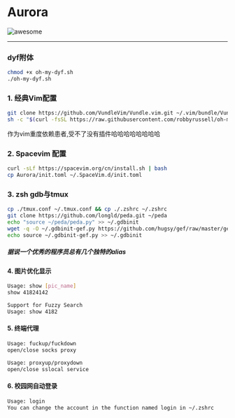# Aurora
![awesome](https://github.com/scoopinstaller/awesome-scoop)

---
### dyf附体  
```bash
chmod +x oh-my-dyf.sh
./oh-my-dyf.sh
```

### 1. 经典Vim配置

```zsh
git clone https://github.com/VundleVim/Vundle.vim.git ~/.vim/bundle/Vundle.vim
sh -c "$(curl -fsSL https://raw.githubusercontent.com/robbyrussell/oh-my-zsh/master/tools/install.sh)"
```
作为vim重度依赖患者,受不了没有插件哈哈哈哈哈哈哈哈

### 2. Spacevim 配置

```zsh
curl -sLf https://spacevim.org/cn/install.sh | bash
cp Aurora/init.toml ~/.SpaceVim.d/init.toml
```
### 3. zsh gdb与tmux  

```zsh
cp ./tmux.conf ~/.tmux.conf && cp ./.zshrc ~/.zshrc
git clone https://github.com/longld/peda.git ~/peda
echo "source ~/peda/peda.py" >> ~/.gdbinit
wget -q -O ~/.gdbinit-gef.py https://github.com/hugsy/gef/raw/master/gef.py
echo source ~/.gdbinit-gef.py >> ~/.gdbinit
```

#####  据说一个优秀的程序员总有几个独特的alias

#### 4. 图片优化显示
```bash
Usage: show [pic_name]   
show 41824142

Support for Fuzzy Search
Usage: show 4182
```
#### 5. 终端代理  
```bash
Usage: fuckup/fuckdown  
open/close socks proxy

Usage: proxyup/proxydown
open/close sslocal service
```

#### 6. 校园网自动登录  
```bash
Usage: login
You can change the account in the function named login in ~/.zshrc
```

